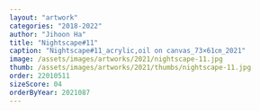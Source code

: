 ```yaml
---
layout: "artwork"
categories: "2018-2022"
author: "Jihoon Ha"
title: "Nightscape#11"
caption: "Nightscape#11_acrylic,oil on canvas_73×61㎝_2021"
image: /assets/images/artworks/2021/nightscape-11.jpg
thumb: /assets/images/artworks/2021/thumbs/nightscape-11.jpg
order: 22010511
sizeScore: 04
orderByYear: 2021087
---
```

